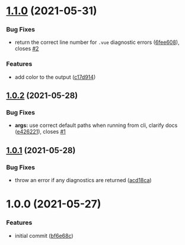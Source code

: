 # [1.1.0](https://github.com/policyfly/vue-script-tsc/compare/v1.0.2...v1.1.0) (2021-05-31)


### Bug Fixes

* return the correct line number for `.vue` diagnostic errors ([6fee608](https://github.com/policyfly/vue-script-tsc/commit/6fee60831a4bfbba646c197f7e7efbf6e477e6d7)), closes [#2](https://github.com/policyfly/vue-script-tsc/issues/2)


### Features

* add color to the output ([c17d914](https://github.com/policyfly/vue-script-tsc/commit/c17d91472666c90a63512d2756b3f3fd202de46e))

## [1.0.2](https://github.com/policyfly/vue-script-tsc/compare/v1.0.1...v1.0.2) (2021-05-28)


### Bug Fixes

* **args:** use correct default paths when running from cli, clarify docs ([e426221](https://github.com/policyfly/vue-script-tsc/commit/e4262216d409d46ca17a5ed3b24dc604367d237c)), closes [#1](https://github.com/policyfly/vue-script-tsc/issues/1)

## [1.0.1](https://github.com/policyfly/vue-script-tsc/compare/v1.0.0...v1.0.1) (2021-05-28)


### Bug Fixes

* throw an error if any diagnostics are returned ([acd18ca](https://github.com/policyfly/vue-script-tsc/commit/acd18ca4606db811f9e8d874e0d7e1674b6672a1))

# 1.0.0 (2021-05-27)


### Features

* initial commit ([bf6e68c](https://github.com/policyfly/vue-script-tsc/commit/bf6e68cf274e6cea8e0e0b0b1735d43177bdfae5))
